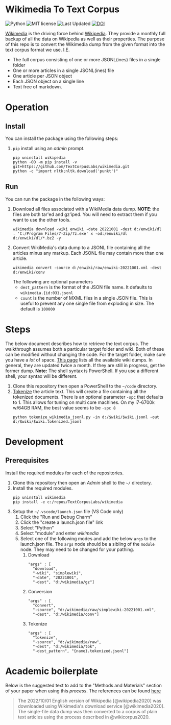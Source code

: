 # Wikimedia To Text Corpus

![Python](https://img.shields.io/badge/python-3.x-blue.svg)
![MIT license](https://img.shields.io/badge/License-MIT-green.svg)
![Last Updated](https://img.shields.io/badge/Last%20Updated-2022.10.12-success.svg)
[![DOI](https://zenodo.org/badge/DOI/10.5281/zenodo.3975690.svg)](https://doi.org/10.5281/zenodo.3975690)

[Wikimedia](https://www.wikimedia.org/) is the driving force behind [Wikipedia](https://www.wikipedia.org/).
They provide a monthly full backup of all the data on Wikipedia as well as their properties.
The purpose of this repo is to convert the Wikimedia dump from the given format into the text corpus format we use.
I.E.

* The full corpus consisting of one or more JSONL(ines) files in a single folder
* One or more articles in a single JSONL(ines) file
* One article per JSON object
* Each JSON object on a single line
* Text free of markdown.

# Operation

## Install

You can install the package using the following steps:

1. `pip` install using an _admin_ prompt.
   ```{ps1}
   pip uninstall wikipedia
   python -OO -m pip install -v git+https://github.com/TextCorpusLabs/wikimedia.git
   python -c "import nltk;nltk.download('punkt')"
   ```

## Run

You can run the package in the following ways:

1. Download all files associated with a WikiMedia data dump.
   **NOTE**: the files are both tar'ed and gz'iped.
   You will need to extract them if you want to use the other tools.
   ```{ps1}
   wikimedia download -wiki enwiki -date 20221001 -dest d:/enwiki/dl   
   . 'C:/Program Files/7-Zip/7z.exe' x -od:/enwiki/dl d:/enwiki/dl/*.bz2 -y
   ``` 
2. Convert WikiMedia's data dump to a JSONL file containing all the articles minus any markup.
   Each JSONL file may contain more than one article.
   ```{ps1}
   wikimedia convert -source d:/enwiki/raw/enwiki-20221001.xml -dest d:/enwiki/conv
   ```
   The following are optional parameters
   * `dest_pattern` is the format of the JSON file name.
     It defaults to `wikimedia.{id:03}.jsonl`
   * `count` is the number of MXML files in a single JSON file.
     This is useful to prevent any one single file from exploding in size.
     The default is `100000`

# Steps

The below document describes how to retrieve the text corpus.
The walkthrough assumes both a particular target folder and wiki.
Both of these can be modified without changing the code.
For the target folder, make sure you have a _lot_ of space.
[This page](https://dumps.wikimedia.org/backup-index.html) lists all the available wiki dumps.
In general, they are updated twice a month.
If they are still in progress, get the former dump.
**Note:** The shell syntax is PowerShell.
If you use a different shell, your syntax will be different. 

1. Clone this repository then open a PowerShell to the `~/code` directory.
6. [Tokenize](./code/tokenize_wikimedia_jsonl.py) the article text.
   This will create a file containing all the tokenized documents.
   There is an optional parameter `-spc` that defaults to 1.
   This allows for tuning on multi core machines.
   On my i7-6700k w/64GB RAM, the best value seems to be `-spc 8`
   ```{ps1}
   python tokenize_wikimedia_jsonl.py -in d:/$wiki/$wiki.jsonl -out d:/$wiki/$wiki.tokenized.jsonl
   ```

# Development

## Prerequisites

Install the required modules for each of the repositories.

1. Clone this repository then open an _Admin_ shell to the `~/` directory.
2. Install the required modules.
   ```{shell}
   pip uninstall wikimedia
   pip install -e c:/repos/TextCorpusLabs/wikimedia
   ```
3. Setup the `~/.vscode/launch.json` file (VS Code only)
   1. Click the "Run and Debug Charm"
   2. Click the "create a launch.json file" link
   3. Select "Python"
   4. Select "module" and enter _wikimedia_
   5. Select one of the following modes and add the below `args` to the launch.json file.
      The `args` node should be a sibling of the `module` node.
      They may need to be changed for your pathing.
      1. Download
         ```{json}
         "args" : [
           "download",
           "-wiki", "simplewiki",
           "-date", "20221001",
           "-dest", "d:/wikimedia/gz"]
         ```
      2. Conversion
         ```{json}
         "args" : [
           "convert",
           "-source", "d:/wikimedia/raw/simplewiki-20221001.xml",
           "-dest", "d:/wikimedia/conv"]
         ```
      3. Tokenize
         ```{json}
         "args" : [
           "tokenize",
           "-source", "d:/wikimedia/raw",
           "-dest", "d:/wikimedia/tok",
           "-dest_pattern", "{name}.tokenized.jsonl"]
         ```


# Academic boilerplate

Below is the suggested text to add to the "Methods and Materials" section of your paper when using this _process_.
The references can be found [here](./references.bib)

> The 2022/10/01 English version of Wikipedia [@wikipedia2020] was downloaded using Wikimedia's download service [@wikimedia2020].
> The single-file data dump was then converted to a corpus of plain text articles using the process described in @wikicorpus2020.

